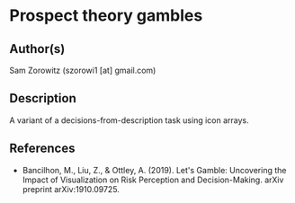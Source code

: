 # Prospect theory gambles

## Author(s)

Sam Zorowitz (szorowi1 [at] gmail.com)

## Description

A variant of a decisions-from-description task using icon arrays.

## References

- Bancilhon, M., Liu, Z., & Ottley, A. (2019). Let's Gamble: Uncovering the Impact of Visualization on Risk Perception and Decision-Making. arXiv preprint arXiv:1910.09725.
